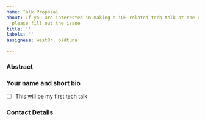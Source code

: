 ```yaml
---
name: Talk Proposal
about: If you are interested in making a iOS-related tech talk at one of our meetups,
  please fill out the issue
title: ''
labels: ''
assignees: west0r, oldtuna

---
```


### Abstract

<!-- Try to stick to 1000 characters or less. If you know already, please let us know how long the talk will be. -->

### Your name and short bio

<!-- Please share some facts about yourself and your experience, or a LinkedIn link would be helpful too. First-time speakers are offered additional support with abstract writing, slide prep, run-throughs or whatever else you may need. So if this'll be your first talk, let us know! -->

- [ ] This will be my first tech talk

### Contact Details

<!-- We'll mostly use this issue for communication. But it might help to leave your e-mail, Twitter or Telegram. -->
